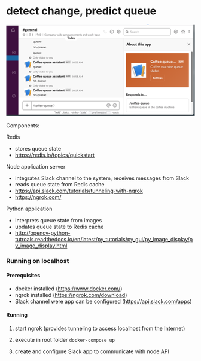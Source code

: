 # detect change, predict queue

<img src="https://github.com/tzpr/queue-detector/blob/master/Screenshot-2.png" alt="Image of Coffee Assistant" width="650">


Components:

Redis
 - stores queue state 
 - https://redis.io/topics/quickstart

Node application server
 - integrates Slack channel to the system, receives messages from Slack
 - reads queue state from Redis cache
 - https://api.slack.com/tutorials/tunneling-with-ngrok
 - https://ngrok.com/
 
Python application
 - interprets queue state from images
 - updates queue state to Redis cache
 - http://opencv-python-tutroals.readthedocs.io/en/latest/py_tutorials/py_gui/py_image_display/py_image_display.html
 
 
 
### Running on localhost

#### Prerequisites
- docker installed (https://www.docker.com/)
- ngrok installed (https://ngrok.com/download)
- Slack channel were app can be configured (https://api.slack.com/apps)

#### Running
1. start ngrok (provides tunneling to access localhost from the Internet)

2. execute in root folder `docker-compose up`

3. create and configure Slack app to communicate with node API

 




